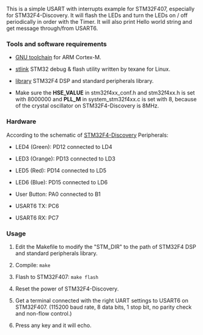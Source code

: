 This is a simple USART with interrupts example for STM32F407, especially for STM32F4-Discovery.
It will flash the LEDs and turn the LEDs on / off periodically in order with the
Timer.  It will also print Hello world string and get message through/from USART6.

### Tools and software requirements ###

* [GNU toolchain](https://launchpad.net/gcc-arm-embedded)
  for ARM Cortex-M.

* [stlink](https://github.com/texane/stlink) STM32 debug & flash 
  utility written by texane for Linux.

* [library](http://www.st.com/web/catalog/tools/FM147/CL1794/SC961/SS1743/PF257901) STM32F4 DSP and standard peripherals library.

* Make sure the **HSE\_VALUE** in stm32f4xx\_conf.h and stm32f4xx.h is set with 8000000 and **PLL\_M** in system\_stm32f4xx.c is set with 8, because of the crystal oscillator on STM32F4-Discovery is 8MHz.

### Hardware ###

According to the schematic of [STM32F4-Discovery](http://www.st.com/st-web-ui/static/active/en/resource/technical/document/user_manual/DM00039084.pdf) Peripherals:

* LED4 (Green): PD12 connected to LD4

* LED3 (Orange): PD13 connected to LD3

* LED5 (Red): PD14 connected to LD5

* LED6 (Blue): PD15 connected to LD6

* User Button: PA0 connected to B1

* USART6 TX: PC6

* USART6 RX: PC7

### Usage ###

1. Edit the Makefile to modify the "STM\_DIR" to the path of STM32F4 
   DSP and standard peripherals library.

2. Compile: ``` make ```

3. Flash to STM32F407: ``` make flash ```

4. Reset the power of STM32F4-Discovery.

5. Get a terminal connected with the right UART settings to USART6 on STM32F407. (115200 baud rate, 8 data bits, 1 stop bit, no parity check and non-flow control.)

6. Press any key and it will echo.
